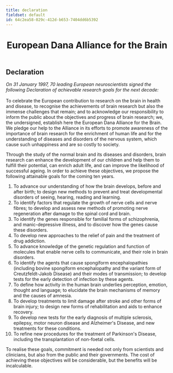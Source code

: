 ```yaml
---
title: declaration
fieldset: default
id: 64c2ea58-029c-412d-b653-7404dd6b5392
---
```

<div id="main_body"> <h1> </h1> <!-- <p id="P4">Lorem ipsum dolor sit amet, consectetur adipisicing elit, sed do eiusmod tempor incididunt ut labore et dolore magna aliqua. Ut enim ad minim veniam, quis nostrud exercitation ullamco laboris nisi ut aliquip ex ea commodo consequat.</p> <h2>This is a subtitle</h2> <p>Lorem ipsum dolor sit amet, consectetur adipiscing elit. Praesent et purus sapien. Praesent neque nibh, tristique vel bibendum vel, tristique nec velit. Duis dolor ipsum, pretium ut tincidunt ac, consequat vitae massa. In hac habitasse platea dictumst. Aliquam elit magna, eleifend a pellentesque eu, volutpat id mauris. Etiam augue nunc, faucibus quis fringilla vel, viverra eget nunc. Ut consectetur aliquam vulputate. Curabitur ac lorem ac est luctus sodales sit amet sit amet lorem. Ut neque arcu, ultrices vitae mollis ac, faucibus quis ipsum. Duis id neque quis tortor pulvinar convallis quis at mauris. Proin at ligula et mi consequat ultricies vel sed nisl.</p> <ul> <li>Lorem ipsum dolor sit amet</li> <li>Lorem ipsum dolor sit amet</li> <li>Lorem ipsum dolor sit amet</li> </ul> <h2>This is a subtitle</h2> <p>Lorem ipsum dolor sit amet, consectetur adipiscing elit. Praesent et purus sapien. Praesent neque nibh, tristique vel bibendum vel, tristique nec velit. Duis dolor ipsum, pretium ut tincidunt ac, consequat vitae massa. In hac habitasse platea dictumst. Aliquam elit magna, eleifend a pellentesque eu, volutpat id mauris. Etiam augue nunc, faucibus quis fringilla vel, viverra eget nunc. Ut consectetur aliquam vulputate. Curabitur ac lorem ac est luctus sodales sit amet sit amet lorem. Ut neque arcu, ultrices vitae mollis ac, faucibus quis ipsum. Duis id neque quis tortor pulvinar convallis quis at mauris. Proin at ligula et mi consequat ultricies vel sed nisl.</p> <ul> <li>Lorem ipsum dolor sit amet</li> <li>Lorem ipsum dolor sit amet</li> <li>Lorem ipsum dolor sit amet</li> </ul> --> <div id="ctl00_ContentPlaceHolder1_cntMainContent"> <h1 align="center">European Dana Alliance for the Brain</h1> <h2><em></em><br>Declaration</h2> <p><em>On 31 January 1997, 70 leading European neuroscientists signed the following Declaration of achievable research goals for the next decade:</em><br><br>To celebrate the European contribution to research on the brain in health and disease, to recognise the achievements of brain research but also the immense challenges that remain; and to acknowledge our responsibility to inform the public about the objectives and progress of brain research; we, the undersigned, establish here the European Dana Alliance for the Brain. We pledge our help to the Alliance in its efforts to promote awareness of the importance of brain research for the enrichment of human life and for the understanding of diseases and disorders of the nervous system, which cause such unhappiness and are so costly to society. </p> <p>Through the study of the normal brain and its diseases and disorders, brain research can enhance the development of our children and help them to fulfill their potential, can enrich adult life, and can improve the likelihood of successful ageing. In order to achieve these objectives, we propose the following attainable goals for the coming ten years. </p> <ol> <li>To advance our understanding of how the brain develops, before and after birth; to design new methods to prevent and treat developmental disorders of seeing, hearing, reading and learning.</li> <li>To identify factors that regulate the growth of nerve cells and nerve fibres; to develop and assess new methods of promoting nerve regeneration after damage to the spinal cord and brain.</li> <li>To identify the genes responsible for familial forms of schizophrenia, and manic-depressive illness, and to discover how the genes cause these disorders.</li> <li>To develop new approaches to the relief of pain and the treatment of drug addiction.</li> <li>To advance knowledge of the genetic regulation and function of molecules that enable nerve cells to communicate, and their role in brain disorders.</li> <li>To identify the agents that cause spongiform encephalopathies (including bovine spongiform encephalopathy and the variant form of Creutzfeldt-Jakob Disease) and their modes of transmission; to develop tests for the early detection of infection by these agents.</li> <li>To define how activity in the human brain underlies perception, emotion, thought and language; to elucidate the brain mechanisms of memory and the causes of amnesia.</li> <li>To develop treatments to limit damage after stroke and other forms of brain injury; to design new forms of rehabilitation and aids to enhance recovery.</li> <li>To develop new tests for the early diagnosis of multiple sclerosis, epilepsy, motor neuron disease and Alzheimer's Disease, and new treatments for these conditions.</li> <li>To refine new procedures for the treatment of Parkinson's Disease, including the transplantation of non-foetal cells.</li> </ol> <p>To realise these goals, commitment is needed not only from scientists and clinicians, but also from the public and their governments. The cost of achieving these objectives will be considerable, but the benefits will be incalculable.</p> </div> </div>
